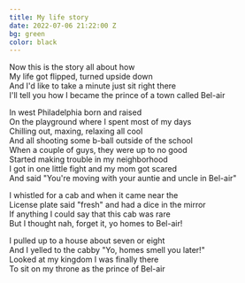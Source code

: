 ```yaml
---
title: My life story
date: 2022-07-06 21:22:00 Z
bg: green
color: black
---
```


Now this is the story all about how\
My life got flipped, turned upside down\
And I'd like to take a minute just sit right there\
I'll tell you how I became the prince of a town called Bel-air

In west Philadelphia born and raised\
On the playground where I spent most of my days\
Chilling out, maxing, relaxing all cool\
And all shooting some b-ball outside of the school\
When a couple of guys, they were up to no good\
Started making trouble in my neighborhood\
I got in one little fight and my mom got scared\
And said "You're moving with your auntie and uncle in Bel-air"

I whistled for a cab and when it came near the\
License plate said "fresh" and had a dice in the mirror\
If anything I could say that this cab was rare\
But I thought nah, forget it, yo homes to Bel-air!

I pulled up to a house about seven or eight\
And I yelled to the cabby "Yo, homes smell you later!"\
Looked at my kingdom I was finally there\
To sit on my throne as the prince of Bel-air
